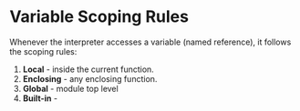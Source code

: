 # Variable Scoping Rules
Whenever the interpreter accesses a variable (named reference), it follows the scoping rules:

 1. **Local** - inside the current function.
 2. **Enclosing** - any enclosing function.
 3. **Global** - module top level
 4. **Built-in** - 

<!--stackedit_data:
eyJoaXN0b3J5IjpbMjgzMzM3NTY3XX0=
-->